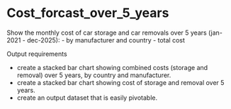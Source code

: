 # Cost_forcast_over_5_years
Show the monthly cost of car storage and car removals over 5 years (jan-2021 - dec-2025):
     - by manufacturer and country
     - total cost
      
Output requirements 
- create a stacked bar chart showing combined costs (storage and removal) over 5 years, by country and manufacturer.
- create a stacked bar chart showing cost of storage and removal over 5 years.
- create an output dataset that is easily pivotable. 

